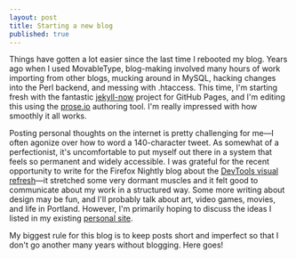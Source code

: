 ```yaml
---
layout: post
title: Starting a new blog
published: true
---
```

Things have gotten a lot easier since the last time I rebooted my blog. Years ago when I used MovableType, blog-making involved many hours of work importing from other blogs, mucking around in MySQL, hacking changes into the Perl backend, and messing with .htaccess. This time, I'm starting fresh with the fantastic [jekyll-now](https://github.com/barryclark/jekyll-now) project for GitHub Pages, and I'm editing this using the [prose.io](http://prose.io/) authoring tool. I'm really impressed with how smoothly it all works.

Posting personal thoughts on the internet is pretty challenging for me—I often agonize over how to word a 140-character tweet. As somewhat of a perfectionist, it's uncomfortable to put myself out there in a system that feels so permanent and widely accessible. I was grateful for the recent opportunity to write for the Firefox Nightly blog about the [DevTools visual refresh](https://blog.nightly.mozilla.org/2017/09/11/developer-tools-visual-refresh-coming-to-nightly/)—it stretched some very dormant muscles and it felt good to communicate about my work in a structured way. Some more writing about design may be fun, and I'll probably talk about art, video games, movies, and life in Portland. However, I'm primarily hoping to discuss the ideas I listed in my existing [personal site](https://victoria.neocities.org/). 

My biggest rule for this blog is to keep posts short and imperfect so that I don't go another many years without blogging. Here goes!
